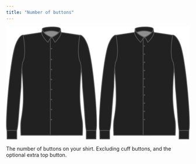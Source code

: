 ```yaml
---
title: "Number of buttons"
---
```


![Buttons](buttons.svg)

The number of buttons on your shirt. Excluding cuff buttons, and the optional extra top button.




